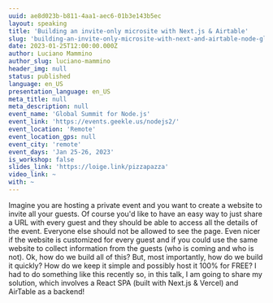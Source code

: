 ```yaml
---
uuid: ae8d023b-b811-4aa1-aec6-01b3e143b5ec
layout: speaking
title: 'Building an invite-only microsite with Next.js & Airtable'
slug: 'building-an-invite-only-microsite-with-next-and-airtable-node-global-summit'
date: 2023-01-25T12:00:00.000Z
author: Luciano Mammino
author_slug: luciano-mammino
header_img: null
status: published
language: en_US
presentation_language: en_US
meta_title: null
meta_description: null
event_name: 'Global Summit for Node.js'
event_link: 'https://events.geekle.us/nodejs2/'
event_location: 'Remote'
event_location_gps: null
event_city: 'remote'
event_days: 'Jan 25-26, 2023'
is_workshop: false
slides_link: 'https://loige.link/pizzapazza'
video_link: ~
with: ~
---
```


Imagine you are hosting a private event and you want to create a website to invite all your guests. Of course you'd like to have an easy way to just share a URL with every guest and they should be able to access all the details of the event. Everyone else should not be allowed to see the page. Even nicer if the website is customized for every guest and if you could use the same website to collect information from the guests (who is coming and who is not). Ok, how do we build all of this? But, most importantly, how do we build it quickly? How do we keep it simple and possibly host it 100% for FREE? I had to do something like this recently so, in this talk, I am going to share my solution, which involves a React SPA (built with Next.js & Vercel) and AirTable as a backend!
